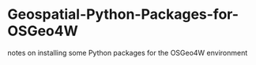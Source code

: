 # Geospatial-Python-Packages-for-OSGeo4W
notes on installing some Python packages for the OSGeo4W environment
